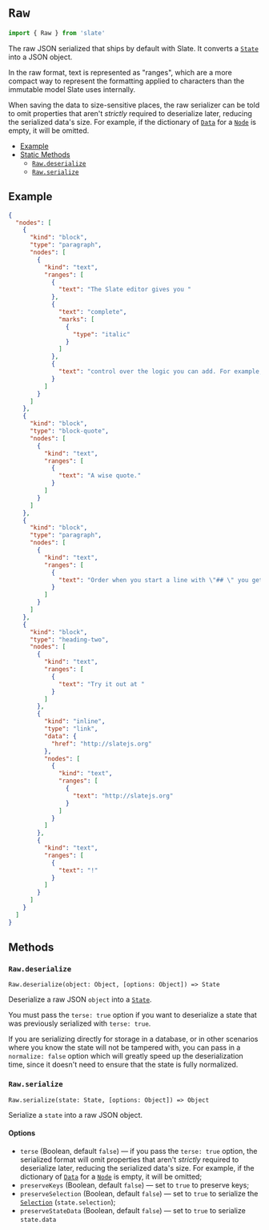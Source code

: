 
# `Raw`

```js
import { Raw } from 'slate'
```

The raw JSON serialized that ships by default with Slate. It converts a [`State`](../models/state.md) into a JSON object. 

In the raw format, text is represented as "ranges", which are a more compact way to represent the formatting applied to characters than the immutable model Slate uses internally.

When saving the data to size-sensitive places, the raw serializer can be told to omit properties that aren't _strictly_ required to deserialize later, reducing the serialized data's size. For example, if the dictionary of [`Data`](../models/data.md) for a [`Node`](../models/node.md) is empty, it will be omitted.

- [Example](#example)
- [Static Methods](#methods)
  - [`Raw.deserialize`](#rawdeserialize)
  - [`Raw.serialize`](#rawserialize)


## Example

```json
{
  "nodes": [
    {
      "kind": "block",
      "type": "paragraph",
      "nodes": [
        {
          "kind": "text",
          "ranges": [
            {
              "text": "The Slate editor gives you "
            },
            {
              "text": "complete",
              "marks": [
                {
                  "type": "italic"
                }
              ]
            },
            {
              "text": "control over the logic you can add. For example, it's fairly common to want to add markdown-like shortcuts to editors. So that, when you start a line with \"> \" you get a blockquote that looks like this:"
            }
          ]
        }
      ]
    },
    {
      "kind": "block",
      "type": "block-quote",
      "nodes": [
        {
          "kind": "text",
          "ranges": [
            {
              "text": "A wise quote."
            }
          ]
        }
      ]
    },
    {
      "kind": "block",
      "type": "paragraph",
      "nodes": [
        {
          "kind": "text",
          "ranges": [
            {
              "text": "Order when you start a line with \"## \" you get a level-two heading, like this:"
            }
          ]
        }
      ]
    },
    {
      "kind": "block",
      "type": "heading-two",
      "nodes": [
        {
          "kind": "text",
          "ranges": [
            {
              "text": "Try it out at "
            }
          ]
        },
        {
          "kind": "inline",
          "type": "link",
          "data": {
            "href": "http://slatejs.org"
          },
          "nodes": [
            {
              "kind": "text",
              "ranges": [
                {
                  "text": "http://slatejs.org"
                }
              ]
            }
          ]
        },
        {
          "kind": "text",
          "ranges": [
            {
              "text": "!"
            }
          ]
        }
      ]
    }
  ]
}

```


## Methods

### `Raw.deserialize`
`Raw.deserialize(object: Object, [options: Object]) => State`

Deserialize a raw JSON `object` into a [`State`](../models/state.md). 

You must pass the `terse: true` option if you want to deserialize a state that was previously serialized with `terse: true`.

If you are serializing directly for storage in a database, or in other scenarios where you know the state will not be tampered with, you can pass in a `normalize: false` option which will greatly speed up the deserialization time, since it doesn't need to ensure that the state is fully normalized.

### `Raw.serialize`
`Raw.serialize(state: State, [options: Object]) => Object`

Serialize a `state` into a raw JSON object. 

#### Options

* `terse` (Boolean, default `false`) — if you pass the `terse: true` option, the serialized format will omit properties that aren't _strictly_ required to deserialize later, reducing the serialized data's size. For example, if the dictionary of [`Data`](../models/data.md) for a [`Node`](../models/node.md) is empty, it will be omitted;
* `preserveKeys` (Boolean, default `false`) — set to `true` to preserve keys;
* `preserveSelection` (Boolean, default `false`) — set to `true` to serialize the [`Selection`](../models/selection.md) (`state.selection`);
* `preserveStateData` (Boolean, default `false`) — set to `true` to serialize `state.data`